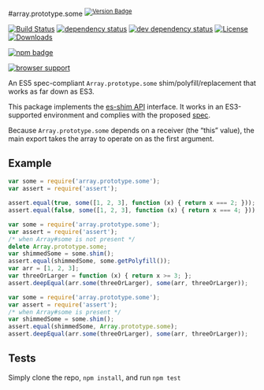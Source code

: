 #array.prototype.some <sup>[![Version Badge][npm-version-svg]][package-url]</sup>

[![Build Status][travis-svg]][travis-url]
[![dependency status][deps-svg]][deps-url]
[![dev dependency status][dev-deps-svg]][dev-deps-url]
[![License][license-image]][license-url]
[![Downloads][downloads-image]][downloads-url]

[![npm badge][npm-badge-png]][package-url]

[![browser support][testling-svg]][testling-url]

An ES5 spec-compliant `Array.prototype.some` shim/polyfill/replacement that works as far down as ES3.

This package implements the [es-shim API](https://github.com/es-shims/api) interface. It works in an ES3-supported environment and complies with the proposed [spec](http://www.ecma-international.org/ecma-262/6.0/).

Because `Array.prototype.some` depends on a receiver (the “this” value), the main export takes the array to operate on as the first argument.

## Example

```js
var some = require('array.prototype.some');
var assert = require('assert');

assert.equal(true, some([1, 2, 3], function (x) { return x === 2; }));
assert.equal(false, some([1, 2, 3], function (x) { return x === 4; }));
```

```js
var some = require('array.prototype.some');
var assert = require('assert');
/* when Array#some is not present */
delete Array.prototype.some;
var shimmedSome = some.shim();
assert.equal(shimmedSome, some.getPolyfill());
var arr = [1, 2, 3];
var threeOrLarger = function (x) { return x >= 3; };
assert.deepEqual(arr.some(threeOrLarger), some(arr, threeOrLarger));
```

```js
var some = require('array.prototype.some');
var assert = require('assert');
/* when Array#some is present */
var shimmedSome = some.shim();
assert.equal(shimmedSome, Array.prototype.some);
assert.deepEqual(arr.some(threeOrLarger), some(arr, threeOrLarger));
```

## Tests
Simply clone the repo, `npm install`, and run `npm test`

[package-url]: https://npmjs.org/package/array.prototype.some
[npm-version-svg]: http://versionbadg.es/ljharb/Array.prototype.some.svg
[travis-svg]: https://travis-ci.org/ljharb/Array.prototype.some.svg
[travis-url]: https://travis-ci.org/ljharb/Array.prototype.some
[deps-svg]: https://david-dm.org/ljharb/Array.prototype.some.svg
[deps-url]: https://david-dm.org/ljharb/Array.prototype.some
[dev-deps-svg]: https://david-dm.org/ljharb/Array.prototype.some/dev-status.svg
[dev-deps-url]: https://david-dm.org/ljharb/Array.prototype.some#info=devDependencies
[testling-svg]: https://ci.testling.com/ljharb/Array.prototype.some.png
[testling-url]: https://ci.testling.com/ljharb/Array.prototype.some
[npm-badge-png]: https://nodei.co/npm/array.prototype.some.png?downloads=true&stars=true
[license-image]: http://img.shields.io/npm/l/array.prototype.some.svg
[license-url]: LICENSE
[downloads-image]: http://img.shields.io/npm/dm/array.prototype.some.svg
[downloads-url]: http://npm-stat.com/charts.html?package=array.prototype.some
